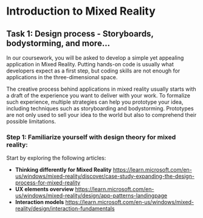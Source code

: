 # Introduction to Mixed Reality

## Task 1: Design process - Storyboards, bodystorming, and more...
In our coursework, you will be asked to develop a simple yet appealing application in Mixed Reality.
Putting hands-on code is usually what developers expect as a first step, but coding skills are not enough for applications in the three-dimensional space.

The creative process behind applications in mixed reality usually starts with a draft of the experience you want to deliver with your work.
To formalize such experience, multiple strategies can help you prototype your idea, including techniques such as storyboarding and bodystorming.
Prototypes are not only used to sell your idea to the world but also to comprehend their possible limitations.

### Step 1: Familiarize yourself with design theory for mixed reality:
Start by exploring the following articles:

- **Thinking differently for Mixed Reality** https://learn.microsoft.com/en-us/windows/mixed-reality/discover/case-study-expanding-the-design-process-for-mixed-reality
- **UX elements overview** https://learn.microsoft.com/en-us/windows/mixed-reality/design/app-patterns-landingpage
- **Interaction models** https://learn.microsoft.com/en-us/windows/mixed-reality/design/interaction-fundamentals
